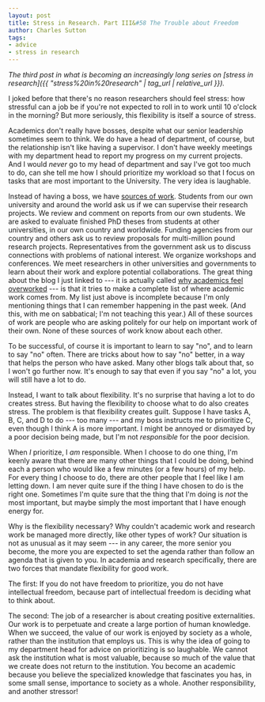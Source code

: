 ```yaml
---
layout: post
title: Stress in Research. Part III&#58 The Trouble about Freedom
author: Charles Sutton
tags:
- advice
- stress in research
---
```


*The third post in what is becoming an increasingly long
series on [stress in research]({{ "stress%20in%20research" | tag_url | relative_url }}).*

I joked before that there's no reason researchers should feel stress:
how stressful can a job be if you're not expected to roll in to work until 10
o'clock in the morning? But more seriously, this
flexibility is itself a source of stress.

Academics don't really have bosses, despite what our
senior leadership sometimes seem to think. We do have a head
of department, of course, but the relationship isn't
like having a supervisor. I don't have weekly meetings
with my department head to report my progress on my current
projects. And I would *never* go to my head of department and say I've got too much to do, can she tell me
how I should prioritize my workload so that I focus on tasks
that are most important to the University.
The very idea is laughable.

Instead of having a boss, we have [sources of work](http://www.pgbovine.net/why-academics-feel-overworked.htm). Students from our own university and around the world ask us if we
can supervise their research projects. We
review and comment on reports from our own students.
We are asked to evaluate finished PhD theses from students
at other universities, in our own country
and worldwide.
 Funding agencies from our country and others ask
us to review proposals for multi-million pound research projects.
Representatives from the government ask us
to discuss connections with problems of national interest.
We organize workshops and conferences.
We meet researchers in other universities and governments
to learn about their work and explore potential collaborations.
The great thing about the blog I just linked to
--- it is actually called [why academics feel overworked](http://www.pgbovine.net/why-academics-feel-overworked.htm) --- is that it tries to make a complete
list of where academic work comes from.
My list just above is incomplete
because I'm only mentioning things that I can remember
happening in the past week. (And this, with me
 on sabbatical;
I'm not teaching this year.)
All of these sources of work are people who are asking
politely for our help on important work of their own.
None of these sources of work know about each other.

To be successful, of course it is important to learn to say "no", and to learn to say "no" often.
There are tricks about how to say "no" better, in a way
that helps the person who have asked. Many other blogs
talk about that, so I won't go further now.
It's enough to say that even if you say "no" a lot,
you will still have a lot to do.

Instead, I want to talk about flexibility.
It's no surprise that having a lot to do creates stress.
But having the flexibility to choose what to do
also creates stress.
The problem is that flexibility creates guilt.
Suppose I have tasks A, B, C, and D to do --- too many --- and
my boss instructs me to prioritize C, even though I think A
is more important. I might be annoyed or dismayed
by a poor decision being made, but I'm not *responsible*
for the poor decision.

When *I* prioritize, I *am* responsible.
When I choose to do one thing, I'm keenly aware
that there are many other things that I could be doing,
behind each a person who would like a few minutes
(or a few hours) of my help. For every thing I choose to do,
there are other people that I feel like I am letting down.
I am never quite
sure if the thing I have chosen to do is the right one.
Sometimes I'm quite sure that the thing that I'm doing
is *not* the most important, but maybe simply the most
important that I have enough energy for.

Why is the flexibility necessary?
Why couldn't academic work and research work be managed
more directly, like other types of work?
Our situation is not as unusual as it may seem ---
in any career, the more senior you become, the more
you are expected to set the agenda rather than follow an
agenda that is given to you. In academia and research specifically, there are
two forces that mandate flexibility for good work.

The first: If you do not have freedom to prioritize,
you do not have intellectual freedom, because part of intellectual
freedom is deciding what to think about.

The second: The job
of a researcher is about creating positive externalities.
Our work is to perpetuate and create a large portion
of human knowledge. When we succeed, the value of our work is enjoyed
by society as a whole, rather than the institution
that employs us. This is why the idea of going to my department
head for advice on prioritizing is so laughable.
We cannot ask the institution what is most valuable, because so much of the
value that we create does not return to the institution.
You become an academic because you believe the specialized
knowledge that fascinates you has, in some small sense,
importance to society as a whole. Another responsibility,
and another stressor!
